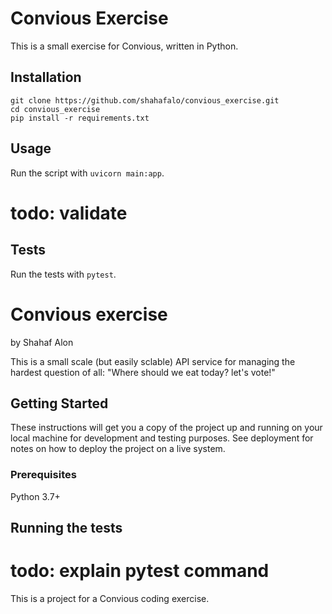 # Convious Exercise

This is a small exercise for Convious, written in Python.

## Installation

```
git clone https://github.com/shahafalo/convious_exercise.git
cd convious_exercise
pip install -r requirements.txt
```

## Usage

Run the script with `uvicorn main:app`.  

# todo: validate

## Tests

Run the tests with `pytest`.

# Convious exercise

by Shahaf Alon

This is a small scale (but easily sclable) API service for managing the hardest question of all:
"Where should we eat today? let's vote!"

## Getting Started

These instructions will get you a copy of the project up and running on your local machine for development and testing purposes. See deployment for notes on how to deploy the project on a live system.

### Prerequisites

Python 3.7+

## Running the tests

# todo: explain pytest command

This is a project for a Convious coding exercise.
